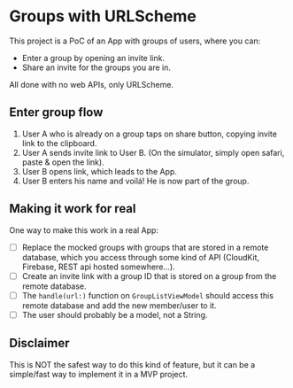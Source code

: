# Groups with URLScheme

This project is a PoC of an App with groups of users, where you can:

- Enter a group by opening an invite link.
- Share an invite for the groups you are in.

All done with no web APIs, only URLScheme.

## Enter group flow

1. User A who is already on a group taps on share button, copying invite link to the clipboard.
2. User A sends invite link to User B. (On the simulator, simply open safari, paste & open the link).
3. User B opens link, which leads to the App.
4. User B enters his name and voilá! He is now part of the group.

## Making it work for real

One way to make this work in a real App:

- [ ] Replace the mocked groups with groups that are stored in a remote database, which you access through some kind of API (CloudKit, Firebase, REST api hosted somewhere...).
- [ ] Create an invite link with a group ID that is stored on a group from the remote database.
- [ ] The `handle(url:)` function on `GroupListViewModel` should access this remote database and add the new member/user to it.
- [ ] The user should probably be a model, not a String.

## Disclaimer

This is NOT the safest way to do this kind of feature, but it can be a simple/fast way to implement it in a MVP project.
